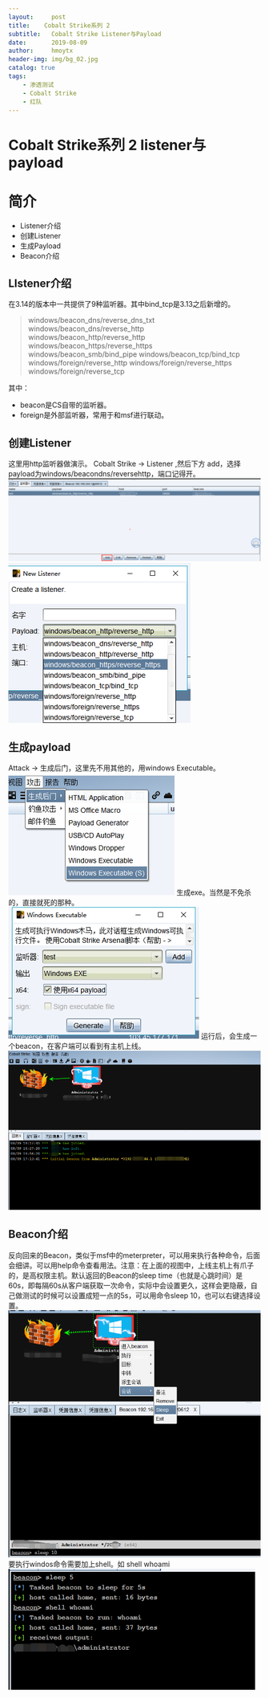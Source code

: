 ```yaml
---
layout:     post
title:    Cobalt Strike系列 2
subtitle:   Cobalt Strike Listener与Payload
date:       2019-08-09
author:     hmoytx
header-img: img/bg_02.jpg
catalog: true
tags:
    - 渗透测试
    - Cobalt Strike
    - 红队
---
```


# Cobalt Strike系列 2 listener与payload




# 简介

- Listener介绍
- 创建Listener
- 生成Payload
- Beacon介绍

## LIstener介绍
在3.14的版本中一共提供了9种监听器。其中bind_tcp是3.13之后新增的。
> windows/beacon_dns/reverse_dns_txt 
  windows/beacon_dns/reverse_http
  windows/beacon_http/reverse_http 
  windows/beacon_https/reverse_https 
  windows/beacon_smb/bind_pipe 
  windows/beacon_tcp/bind_tcp 
  windows/foreign/reverse_http 
  windows/foreign/reverse_https 
  windows/foreign/reverse_tcp

其中：
- beacon是CS自带的监听器。
- foreign是外部监听器，常用于和msf进行联动。

## 创建Listener
这里用http监听器做演示。
Cobalt Strike -> Listener ,然后下方 add，选择payload为windows/beacondns/reversehttp，端口记得开。
![创建Listener](/img/Listener1.png)
![选择Listener](/img/Listener.png)

## 生成payload
Attack -> 生成后门，这里先不用其他的，用windows Executable。
![选择payload](/img/payload.png)
生成exe。当然是不免杀的，直接就死的那种。
![生成payload](/img/payload1.png)
运行后，会生成一个beacon，在客户端可以看到有主机上线。
![上线](/img/back.png)
## Beacon介绍
反向回来的Beacon，类似于msf中的meterpreter，可以用来执行各种命令，后面会细讲。可以用help命令查看用法。注意：在上面的视图中，上线主机上有爪子的，是高权限主机。默认返回的Beacon的sleep time（也就是心跳时间）是60s，即每隔60s从客户端获取一次命令，实际中会设置更久，这样会更隐蔽，自己做测试的时候可以设置成短一点的5s，可以用命令sleep 10，也可以右键选择设置。
![sleep](/img/sleep.png)
要执行windos命令需要加上shell。如 shell whoami
![whoami](/img/whoami.png)